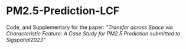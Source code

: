 # PM2.5-Prediction-LCF
Code, and Supplementary for the paper: _"Transfer across Space via Characteristic Feature: A Case Study for PM2.5 Prediction submitted to Sigspatial2023"_
